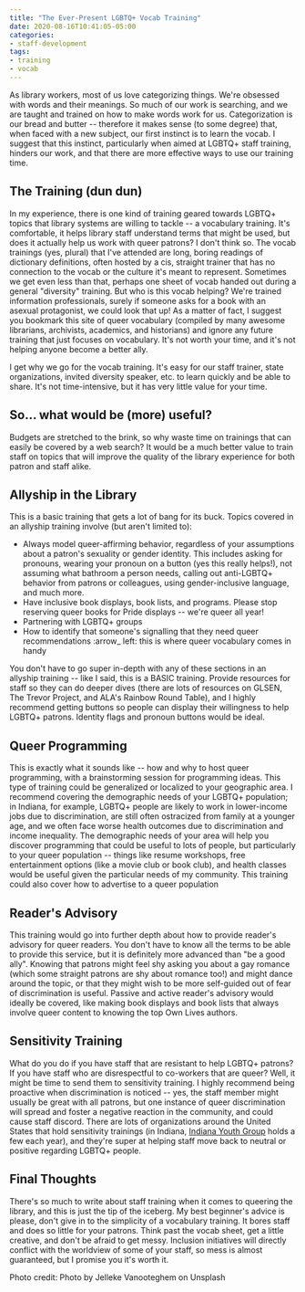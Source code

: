 ```yaml
---
title: "The Ever-Present LGBTQ+ Vocab Training"
date: 2020-08-16T10:41:05-05:00
categories:
- staff-development
tags:
- training
- vocab
---
```


As library workers, most of us love categorizing things. We're obsessed with words and their meanings. So much of our work is searching, and we are taught and trained on how to make words work for us. Categorization is our bread and butter -- therefore it makes sense (to some degree) that, when faced with a new subject, our first instinct is to learn the vocab. I suggest that this instinct, particularly when aimed at LGBTQ+ staff training, hinders our work, and that there are more effective ways to use our training time.

## The Training (dun dun)

In my experience, there is one kind of training geared towards LGBTQ+ topics that library systems are willing to tackle -- a vocabulary training. It's comfortable, it helps library staff understand terms that might be used, but does it actually help us work with queer patrons? I don't think so. The vocab trainings (yes, plural) that I've attended are long, boring readings of dictionary definitions, often hosted by a cis, straight trainer that has no connection to the vocab or the culture it's meant to represent. Sometimes we get even less than that, perhaps one sheet of vocab handed out during a general "diversity" training. But who is this vocab helping? We're trained information professionals, surely if someone asks for a book with an asexual protagonist, we could look that up! As a matter of fact, I suggest you bookmark this site of queer vocabulary (compiled by many awesome librarians, archivists, academics, and historians) and ignore any future training that just focuses on vocabulary. It's not worth your time, and it's not helping anyone become a better ally.

I get why we go for the vocab training. It's easy for our staff trainer, state organizations, invited diversity speaker, etc. to learn quickly and be able to share. It's not time-intensive, but it has very little value for your time. 

## So... what would be (more) useful?

Budgets are stretched to the brink, so why waste time on trainings that can easily be covered by a web search? It would be a much better value to train staff on topics that will improve the quality of the library experience for both patron and staff alike. 

## Allyship in the Library

This is a basic training that gets a lot of bang for its buck. Topics covered in an allyship training involve (but aren't limited to):

* Always model queer-affirming behavior, regardless of your assumptions about a patron's sexuality or gender identity. This includes asking for pronouns, wearing your pronoun on a button (yes this really helps!), not assuming what bathroom a person needs, calling out anti-LGBTQ+ behavior from patrons or colleagues, using gender-inclusive language, and much more.
* Have inclusive book displays, book lists, and programs. Please stop reserving queer books for Pride displays -- we're queer all year!
* Partnering with LGBTQ+ groups
* How to identify that someone's signalling that they need queer recommendations :arrow_
left: this is where queer vocabulary comes in handy

You don't have to go super in-depth with any of these sections in an allyship training -- like I said, this is a BASIC training. Provide resources for staff so they can do deeper dives (there are lots of resources on GLSEN, The Trevor Project, and ALA's Rainbow Round Table), and I highly recommend getting buttons so people can display their willingness to help LGBTQ+ patrons. Identity flags and pronoun buttons would be ideal.

## Queer Programming

This is exactly what it sounds like -- how and why to host queer programming, with a brainstorming session for programming ideas. This type of training could be generalized or localized to your geographic area. I recommend covering the demographic needs of your LGBTQ+ population; in Indiana, for example, LGBTQ+ people are likely to work in lower-income jobs due to discrimination, are still often ostracized from family at a younger age, and we often face worse health outcomes due to discrimination and income inequality. The demographic needs of your area will help you discover programming that could be useful to lots of people, but particularly to your queer population -- things like resume workshops, free entertainment options (like a movie club or book club), and health classes would be useful given the particular needs of my community. This training could also cover how to advertise to a queer population

## Reader's Advisory

This training would go into further depth about how to provide reader's advisory for queer readers. You don't have to know all the terms to be able to provide this service, but it is definitely more advanced than "be a good ally". Knowing that patrons might feel shy asking you about a gay romance (which some straight patrons are shy about romance too!) and might dance around the topic, or that they might wish to be more self-guided out of fear of discrimination is useful. Passive and active reader's advisory would ideally be covered, like making book displays and book lists that always involve queer content to knowing the top Own Lives authors. 

## Sensitivity Training

What do you do if you have staff that are resistant to help LGBTQ+ patrons? If you have staff who are disrespectful to co-workers that are queer? Well, it might be time to send them to sensitivity training. I highly recommend being proactive when discrimination is noticed -- yes, the staff member might usually be great with all patrons, but one instance of queer discrimination will spread and foster a negative reaction in the community, and could cause staff discord. There are lots of organizations around the United States that hold sensitivity trainings (in Indiana, [Indiana Youth Group](https://www.indianayouthgroup.org/) holds a few each year), and they're super at helping staff move back to neutral or positive regarding LGBTQ+ people. 

## Final Thoughts

There's so much to write about staff training when it comes to queering the library, and this is just the tip of the iceberg. My best beginner's advice is please, don't give in to the simplicity of a vocabulary training. It bores staff and does so little for your patrons. Think past the vocab sheet, get a little creative, and don't be afraid to get messy. Inclusion initiatives will directly conflict with the worldview of some of your staff, so mess is almost guaranteed, but I promise you it's worth it.

Photo credit: Photo by Jelleke Vanooteghem on Unsplash